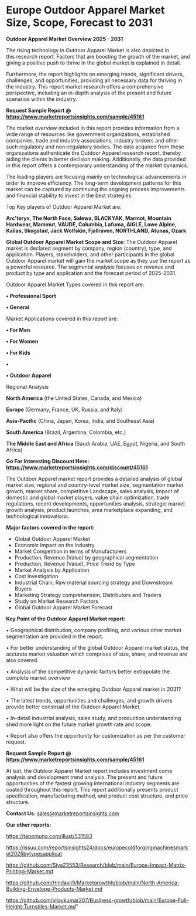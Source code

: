 # Europe Outdoor Apparel Market Size, Scope, Forecast to 2031

<Strong> Outdoor Apparel Market Overview 2025 - 2031</strong>

The rising technology in Outdoor Apparel Market is also depicted in this research report. Factors that are boosting the growth of the market, and giving a positive push to thrive in the global market is explained in detail.

Furthermore, the report highlights on emerging trends, significant drivers, challenges, and opportunities, providing all necessary data for thriving in the industry. This report market research offers a comprehensive perspective, including an in-depth analysis of the present and future scenarios within the industry.

<strong>Request Sample Report @ <a href=https://www.marketreportsinsights.com/sample/45161>https://www.marketreportsinsights.com/sample/45161</a></strong>

The market overview included in this report provides information from a wide range of resources like government organizations, established companies, trade and industry associations, industry brokers and other such regulatory and non-regulatory bodies. The data acquired from these organizations authenticate the Outdoor Apparel research report, thereby aiding the clients in better decision making. Additionally, the data provided in this report offers a contemporary understanding of the market dynamics.

The leading players are focusing mainly on technological advancements in order to improve efficiency. The long-term development patterns for this market can be captured by continuing the ongoing process improvements and financial stability to invest in the best strategies.

Top Key players of Outdoor Apparel Market are:

<strong>Arc'teryx, The North Face, Salewa, BLACKYAK, Marmot, Mountain Hardwear, Mammut, VAUDE, Columbia, Lafuma, AIGLE, Lowe Alpine, Kailas, Skogstad, Jack Wolfskin, Fjallraven, NORTHLAND, Atunas, Ozark</strong>

<strong><b>Global Outdoor Apparel Market Scope and Size:</b></strong>
The Outdoor Apparel market is declared segment by company, region (country), type, and application. Players, stakeholders, and other participants in the global Outdoor Apparel market will gain the market scope as they use the report as a powerful resource. The segmental analysis focuses on revenue and product by type and application and the forecast period of 2025-2031.

Outdoor Apparel Market Types covered in this report are:

<strong>•  Professional Sport

•  General</strong>

Market Applications covered in this report are:

<strong>•  For Men

•  For Women

•  For Kids

•  

•  Outdoor Apparel</strong> 

Regional Analysis

<strong>North America</strong> (the United States, Canada, and Mexico)

<strong>Europe</strong> (Germany, France, UK, Russia, and Italy)

<strong>Asia-Pacific</strong> (China, Japan, Korea, India, and Southeast Asia)

<strong>South America</strong> (Brazil, Argentina, Colombia, etc.)

<strong>The Middle East and Africa</strong> (Saudi Arabia, UAE, Egypt, Nigeria, and South Africa)

<strong>Go For Interesting Discount Here: <a href=https://www.marketreportsinsights.com/discount/45161>https://www.marketreportsinsights.com/discount/45161</a></strong>

The Outdoor Apparel market report provides a detailed analysis of global market size, regional and country-level market size, segmentation market growth, market share, competitive Landscape, sales analysis, impact of domestic and global market players, value chain optimization, trade regulations, recent developments, opportunities analysis, strategic market growth analysis, product launches, area marketplace expanding, and technological innovations.

<strong><b>Major factors covered in the report:</b></strong>
<ul>
  <li>Global Outdoor Apparel Market </li>
  <li>Economic Impact on the Industry</li>
  <li>Market Competition in terms of Manufacturers</li>
  <li>Production, Revenue (Value) by geographical segmentation</li>
  <li>Production, Revenue (Value), Price Trend by Type</li>
  <li>Market Analysis by Application</li>
  <li>Cost Investigation</li>
  <li>Industrial Chain, Raw material sourcing strategy and Downstream Buyers</li>
  <li>Marketing Strategy comprehension, Distributors and Traders</li>
  <li>Study on Market Research Factors</li>
  <li>Global Outdoor Apparel Market Forecast</li>
</ul>

<strong><b>Key Point of the Outdoor Apparel Market report:</b></strong>

• Geographical distribution, company profiling, and various other market segmentation are provided in the report.

• For better understanding of the global Outdoor Apparel market status, the accurate market valuation which comprises of size, share, and revenue are also covered.

• Analysis of the competitive dynamic factors better extrapolate the complete market overview

• What will be the size of the emerging Outdoor Apparel market in 2031?

• The latest trends, opportunities and challenges, and growth drivers provide better construal of the Outdoor Apparel Market.

• In-detail industrial analysis, sales study, and production understanding shed more light on the future market growth rate and scope.

• Report also offers the opportunity for customization as per the customer request.

<strong>Request Sample Report @ <a href=https://www.marketreportsinsights.com/sample/45161>https://www.marketreportsinsights.com/sample/45161</a></strong>

At last, the Outdoor Apparel Market report includes investment come analysis and development trend analysis. The present and future opportunities of the fastest growing international industry segments are coated throughout this report. This report additionally presents product specification, manufacturing method, and product cost structure, and price structure.

<strong>Contact Us:</strong>
sales@marketreportsinsights.com

<strong>Our other reports:</strong>

<a href=https://tanomuno.com/illust/531583>https://tanomuno.com/illust/531583</a>

<a href=https://issuu.com/reportsinsights24/docs/europecoldforgingmachinesmarket2025bytypesapplicat>https://issuu.com/reportsinsights24/docs/europecoldforgingmachinesmarket2025bytypesapplicat</a>

<a href=https://github.com/Siya23553/Research/blob/main/Europe-Impact-Matrix-Printing-Market.md>https://github.com/Siya23553/Research/blob/main/Europe-Impact-Matrix-Printing-Market.md</a>

<a href=https://github.com/Hindavii9/Marketgrowthh/blob/main/North-America-Building-Envelope-Products-Market.md>https://github.com/Hindavii9/Marketgrowthh/blob/main/North-America-Building-Envelope-Products-Market.md</a>

<a href=https://github.com/vijaykumar207/Business-growth/blob/main/Europe-Full-Height-Turnstiles-Market.md>https://github.com/vijaykumar207/Business-growth/blob/main/Europe-Full-Height-Turnstiles-Market.md</a>"
